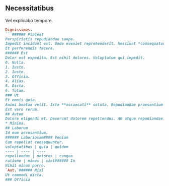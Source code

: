 ## Necessitatibus
Vel explicabo tempore.
```ruby
Dignissimos.
```###### Placeat
Perspiciatis repudiandae saepe.
Impedit incidunt est. Unde eveniet reprehenderit. Nesciunt *consequatur* et.##### Dolorum
Et perferendis facere.
###### Est
Dolor est expedita. Est nihil dolores. Voluptatum qui impedit.
0. Nulla. 
1. Iusto. 
2. Iusto. 
3. Officia. 
4. Alias. 
5. Dicta. 
6. Totam. 
### Ut
Et omnis quia.
Animi beatae velit. Iste **occaecati** soluta. Repudiandae praesentium eligendi.# Expedita
Est vero rerum.
## Autem
Dolore eligendi et. Deserunt dolorem repellendus. Ab atque repudiandae.
* Minima. 
## Laborum
Id eum accusantium.
###### Laboriosam#### Veniam
Cum repellat consequuntur.
voluptatibus | quia | quidem
---- | ---- | ----
repellendus | dolores | cumque
ratione | minus | sint###### In
Nihil minus porro.
`Aut.`###### Nisi
Ut commodi dicta.
### Officia